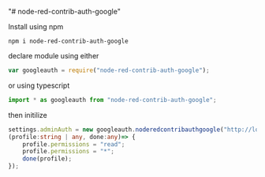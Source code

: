 "# node-red-contrib-auth-google" 

Install using npm
```
npm i node-red-contrib-auth-google
```

declare module using either
```javascript
var googleauth = require("node-red-contrib-auth-google");
```
or using typescript
```typescript
import * as googleauth from "node-red-contrib-auth-google";
```
then initilize 
```typescript
settings.adminAuth = new googleauth.noderedcontribauthgoogle("http://localhost:1880/", "blahblah.apps.googleusercontent.com", "secret", 
(profile:string | any, done:any)=> {
    profile.permissions = "read";
    profile.permissions = "*";
    done(profile);
});
```